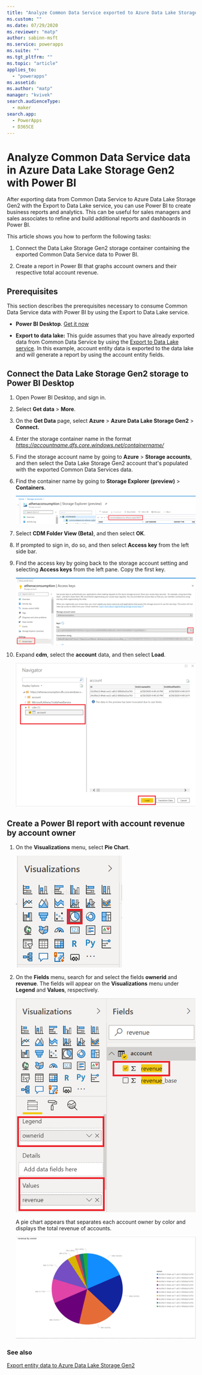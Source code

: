 ```yaml
---
title: "Analyze Common Data Service exported to Azure Data Lake Storage Gen2 data with Power BI | MicrosoftDocs"
ms.custom: ""
ms.date: 07/29/2020
ms.reviewer: "matp"
author: sabinn-msft
ms.service: powerapps
ms.suite: ""
ms.tgt_pltfrm: ""
ms.topic: "article"
applies_to: 
  - "powerapps"
ms.assetid: 
ms.author: "matp"
manager: "kvivek"
search.audienceType: 
  - maker
search.app: 
  - PowerApps
  - D365CE
---
```


# Analyze Common Data Service data in Azure Data Lake Storage Gen2 with Power BI

After exporting data from Common Data Service to Azure Data Lake Storage Gen2
with the Export to Data Lake service, you can use Power BI to create business
reports and analytics. This can be useful for sales managers and sales associates to refine and build additional reports and dashboards in Power BI.

This article shows you how to perform the following tasks: 

1. Connect the Data Lake Storage Gen2 storage container containing the exported Common Data Service data to Power BI.

2. Create a report in Power BI that graphs account owners and their respective total account revenue.

## Prerequisites

This section describes the prerequisites necessary to consume Common Data Service data with Power BI by using the Export to Data Lake service.
-  **Power BI Desktop**. [Get it now](https://powerbi.microsoft.com/downloads/)

-  **Export to data lake:** This guide assumes that you have already exported data from Common Data Service by using the [Export to Data Lake service](export-to-data-lake.md). In this example, account entity data is exported to the data lake and will generate a report by using the account entity fields.

## Connect the Data Lake Storage Gen2 storage to Power BI Desktop

1. Open Power BI Desktop, and sign in.

2. Select **Get data** > **More**.

3. On the **Get Data** page, select **Azure** > **Azure Data Lake Storage Gen2** > **Connect.**

4.  Enter the storage container name in the format<br>*https://accountname.dfs.core.windows.net/containername/*

5. Find the storage account name by going to **Azure** > **Storage accounts**, and then select the Data Lake Storage Gen2 account that's populated with the exported Common Data Services data.

6. Find the container name by going to **Storage Explorer (preview)** > **Containers**.

    ![Find the storage container name](media/find-container-name.png "Find the storage container name")

7. Select **CDM Folder View (Beta)**, and then select **OK**.

8. If prompted to sign in, do so, and then select **Access key** from the left side bar.

9. Find the access key by going back to the storage account setting and selecting **Access keys** from the left pane. Copy the first key.

    ![Copy the access key](media/copy-access-key.png "Copy the access key")

10. Expand **cdm**, select the **account** data, and then select **Load**.

    ![Load account data](media/load-account-data.png "Load account data")

## Create a Power BI report with account revenue by account owner

1. On the **Visualizations** menu, select **Pie Chart**.

    ![Pie chart](media/pie-chart.png "Pie chart")

2. On the **Fields** menu, search for and select the fields **ownerid** and **revenue**. The fields will appear on the **Visualizations** menu under **Legend** and **Values**, respectively.

    ![Search for and select the revenue field](media/select-fields.png "Search for and select the revenue field")

   A pie chart appears that separates each account owner by color and displays the total revenue of accounts.

    ![Colorful pie chart showing the total revenue and owner of ten individual accounts](media/account-data-pie-chart.png "Colorful pie chart showing the total revenue and owner of ten individual accounts")

### See also

[Export entity data to Azure Data Lake Storage Gen2](export-to-data-lake.md)
